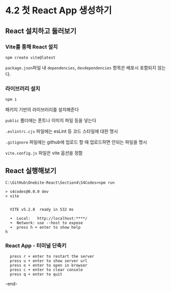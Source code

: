 # 4.2 첫 React App 생성하기

## React 설치하고 둘러보기

### Vite를 통해 React 설치
```
npm create vite@latest
```

`package.json`파일 내 `dependencies`, `devdependencies` 항목은 배포시 포함되지 않는다.



### 라이브러리 설치
```
npm i
```
패키지 기반의 라이브러리를 설치해준다

`public` 폴더에는 폰트나 이미지 파일 등을 넣는다

`.eslintrc.cjs` 파일에는 esLint 등 코드 스타일에 대한 명시

`.gitignore` 파일에는 github에 업로드 할 때 업로드하면 안되는 파일을 명시

`vite.config.js` 파일은 vite 옵션을 정함



## React 실행해보기

```
C:\GitHub\Onebite-React\Section4\S4Codes>npm run 

> s4codes@0.0.0 dev
> vite


  VITE v5.2.8  ready in 532 ms

  ➜  Local:   http://localhost:****/
  ➜  Network: use --host to expose
  ➜  press h + enter to show help
h
```

### React App - 터미널 단축키
```
  press r + enter to restart the server
  press u + enter to show server url   
  press o + enter to open in browser   
  press c + enter to clear console     
  press q + enter to quit
```

-end-
